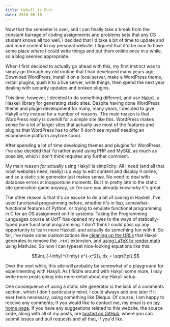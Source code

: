 ```yaml
---
title: Hakyll is Fun!
date: 2016-05-10
---
```


Now that the semester is over, and I can finally take a break from the constant barrage of coding
assignments and problems sets that any CS student knows all too well, I decided that I'd take a bit
of time to update and add more content to my personal website. I figured that it'd be nice to have
some place where I could write things and put them online once in a while, so a blog seemed
appropriate.

When I first decided to actually go ahead with this, my first instinct was to simply go through my
old routine that I had developed many years ago: Download WordPress, install it on a local server,
make a WordPress theme, install plugins, push it to a live server, write things, then spend the
next year dealing with security updates and broken plugins.

This time, however, I decided to do
something different, and use [Hakyll](https://jaspervdj.be/hakyll/), a Haskell library for
generating static sites. Despite having done WordPress theme and plugin development for many, many
years, I decided to give Hakyll a try instead for a number of reasons. The main reason is that
WordPress really is overkill for a simple site like this. WordPress makes sense for a lot of larger
sites that actually use most of the features and plugins that WordPress has to offer (I don't see 
myself needing an ecommerce platform anytime soon).

After spending a lot of time developing themes
and plugins for WordPress, I've also decided that I'd rather avoid using PHP and MySQL as much as
possible, which I don't think requires any further comment.

My main reason *for* actually using Hakyll is simplicity: All I need (and all that most websites
need, really) is a way to edit content and display it online, and so a static site generator just
makes sense. No need to deal with database errors at inopportune moments. But I'm pretty
late to the static site generation game anyway, so I'm sure you already know why it's great.

The other reason is that it's an excuse to do a bit of coding in Haskell. I've used
functional programming before, whether it's in lisp, somewhat-functional features of Python, or
trying to emulate functional programming in C for an OS assignment on file systems. Taking the
Programming Languages course at UofT has opened my eyes to the ways of statically-typed
pure functional programming. I don't think I could pass up any opportunity to learn more Haskell,
and actually do something fun with it. So far, I've made some customizations like [cleaning up the
URLs](https://www.rohanjain.in/hakyll-clean-urls/) that Hakyll generates to remove the `.html`
extension, and [using LaTeX to render math](http://travis.athougies.net/posts/2013-08-13-using-math-on-your-hakyll-blog.html)
using MathJax. So now I can typeset nice-looking equations like this:

$$\int_{-\infty}^{\infty} e^{-x^2}\, dx = \sqrt{\pi}.$$

Over the next while, this site will probably be somewhat of a playground for experimenting with
Hakyll. As I fiddle around with Hakyll some more, I may write more posts going into more detail
about my Hakyll setup.

One consequence of using a static site generator is the lack of a comments section, which I don't
particularly mind. I could always add one later if it ever feels necessary, using something like
Disqus. Of course, I am happy to receive any comments; if you would like to contact me, my email
is on [my home page](/). If you have any suggestions related to this website, the source code, along
with all of my posts, are [hosted on GitHub](https://github.com/aldld/ericbannatyne.ca), where you
can submit issues and pull requests and all that, if you'd like.




